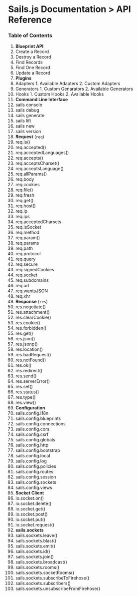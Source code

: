 # Sails.js Documentation > API Reference


### Table of Contents

1. **Blueprint API**
  1. Create a Record
  2. Destroy a Record
  3. Find Records
  4. Find One Record
  5. Update a Record
2. **Plugins**
  1. Adapters
    1. Available Adapters
    2. Custom Adapters
  2. Generators
    1. Custom Genarators
    2. Available Generators
  3. Hooks
    1. Custom Hooks
    2. Available Hooks
3. **Command Line Interface**
  1. sails console
  2. sails debug
  3. sails generate
  4. sails lift
  5. sails new
  6. sails version
4. **Request** (`req`)
  1. req.is()
  2. req.accepted()
  3. req.acceptedLanguages()
  4. req.accepts()
  5. req.acceptsCharset()
  6. req.acceptsLanguage()
  7. req.allParams()
  8. req.body
  9. req.cookies
  10. req.file()
  11. req.fresh
  12. req.get()
  13. req.host()
  14. req.ip
  15. req.ips
  16. req.acceptedCharsets
  17. req.isSocket
  18. req.method
  19. req.param()
  20. req.params
  21. req.path
  22. req.protocol
  23. req.query
  24. req.secure
  25. req.signedCookies
  26. req.socket
  27. req.subdomains
  28. req.url
  29. req.wantsJSON
  30. req.xhr
5. **Response** (`res`)
  1. res.negotiate()
  2. res.attachment()
  3. res.clearCookie()
  4. res.cookie()
  5. res.forbidden()
  6. res.get()
  7. res.json()
  8. res.jsonp()
  9. res.location()
  10. res.badRequest()
  11. res.notFound()
  12. res.ok()
  13. res.redirect()
  14. res.send()
  15. res.serverError()
  16. res.set()
  17. res.status()
  18. res.type()
  19. res.view()
6. **Configuration**
  1. sails.config.i18n
  2. sails.config.blueprints
  3. sails.config.connections
  4. sails.config.cors
  5. sails.config.csrf
  6. sails.config.globals
  7. sails.config.http
  8. sails.config.bootstrap
  9. sails.config.local
  10. sails.config.log
  11. sails.config.policies
  12. sails.config.routes
  13. sails.config.session
  14. sails.config.sockets
  15. sails.config.views
7. **Socket Client**
  1. io.socket.on()
  2. io.socket.delete()
  3. io.socket.get()
  4. io.socket.post()
  5. io.socket.put()
  6. io.socket.request()
8. **sails.sockets**
  1. sails.sockets.leave()
  2. sails.sockets.blast()
  3. sails.sockets.emit()
  4. sails.sockets.id()
  5. sails.sockets.join()
  6. sails.sockets.broadcast()
  7. sails.sockets.rooms()
  8. sails.sockets.socketRooms()
  9. sails.sockets.subscribeToFirehose()
  10. sails.sockets.subscribers()
  11. sails.sockets.unsubscribeFromFirehose()

<docmeta name="uniqueID" value="home198259">
<docmeta name="displayName" value="--">


<docmeta name="uniqueID" value="home198238">
<docmeta name="displayName" value="--">
